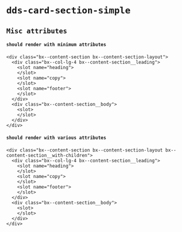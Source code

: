 # `dds-card-section-simple`

## `Misc attributes`

####   `should render with minimum attributes`

```
<div class="bx--content-section bx--content-section-layout">
  <div class="bx--col-lg-4 bx--content-section__leading">
    <slot name="heading">
    </slot>
    <slot name="copy">
    </slot>
    <slot name="footer">
    </slot>
  </div>
  <div class="bx--content-section__body">
    <slot>
    </slot>
  </div>
</div>

```

####   `should render with various attributes`

```
<div class="bx--content-section bx--content-section-layout bx--content-section__with-children">
  <div class="bx--col-lg-4 bx--content-section__leading">
    <slot name="heading">
    </slot>
    <slot name="copy">
    </slot>
    <slot name="footer">
    </slot>
  </div>
  <div class="bx--content-section__body">
    <slot>
    </slot>
  </div>
</div>

```

